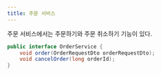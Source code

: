 ```yaml
---
title: 주문 서비스
---
```


주문 서비스에서는 주문하기와 주문 취소하기 기능이 있다.  

```java
public interface OrderService {
    void order(OrderRequestDto orderRequestDto);
    void cancelOrder(long orderId);
}
```
